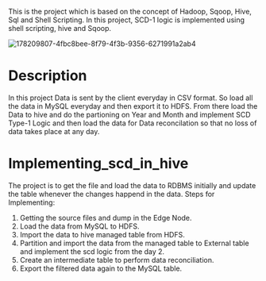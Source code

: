 This is the project which is based on the concept of Hadoop, Sqoop, Hive, Sql and Shell Scripting. In this project, SCD-1 logic is implemented using shell scripting, hive and Sqoop.




![178209807-4fbc8bee-8f79-4f3b-9356-6271991a2ab4](https://user-images.githubusercontent.com/107996709/178420632-5a2a237d-efea-4f8e-ba68-e9ace7271182.png)




# Description

In this project Data is sent by the client everyday in CSV format. So load all the data in MySQL everyday and then export it to HDFS. From there load the Data to hive
and do the partioning on Year and Month and implement SCD Type-1 Logic and then load the data for Data reconcilation so that no loss of data takes place at any day.


# Implementing_scd_in_hive
The project is to get the file and load the data to RDBMS initially and update the table whenever the changes happend in the data.
Steps for Implementing:
1. Getting the source files and dump in the Edge Node.
2. Load the data from MySQL to HDFS.
3. Import the data to hive managed table from HDFS.
4. Partition and import the data from the managed table to External table and implement the scd logic from the day 2.
5. Create an intermediate table to perform data reconciliation.
6. Export the filtered data again to the MySQL table.
